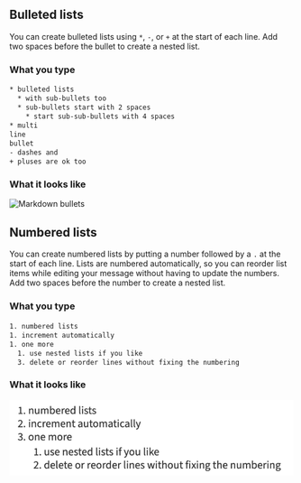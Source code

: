 ## Bulleted lists

You can create bulleted lists using `*`, `-`, or `+` at the start of each line.
Add two spaces before the bullet to create a nested list.

### What you type

```
* bulleted lists
  * with sub-bullets too
  * sub-bullets start with 2 spaces
    * start sub-sub-bullets with 4 spaces
* multi
line
bullet
- dashes and
+ pluses are ok too
```

### What it looks like

![Markdown bullets](/static/images/help/markdown-bullets.png)

## Numbered lists

You can create numbered lists by putting a number followed by a `.` at the start
of each line. Lists are numbered automatically, so you can reorder list items
while editing your message without having to update the numbers. Add two spaces
before the number to create a nested list.

### What you type

```
1. numbered lists
1. increment automatically
1. one more
  1. use nested lists if you like
  3. delete or reorder lines without fixing the numbering
```

### What it looks like

![Markdown numbered lists](/static/images/help/markdown-numbered-lists.png)

